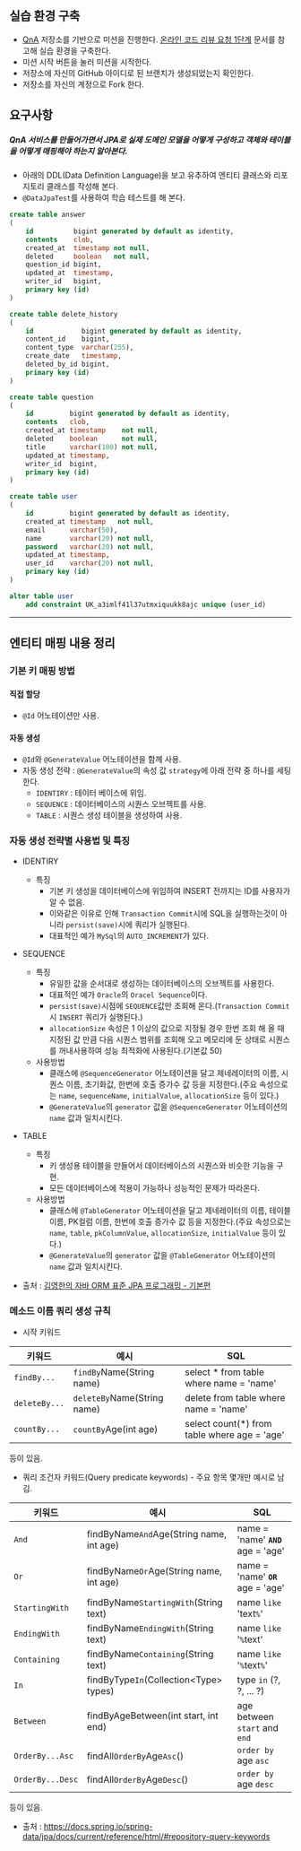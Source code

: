 ## 실습 환경 구축
* [QnA](https://github.com/next-step/jwp-qna) 저장소를 기반으로 미션을 진행한다. [온라인 코드 리뷰 요청 1단계](https://github.com/next-step/nextstep-docs/blob/master/codereview/review-step1.md) 문서를 참고해 실습 환경을 구축한다.
* 미션 시작 버튼을 눌러 미션을 시작한다.
* 저장소에 자신의 GitHub 아이디로 된 브랜치가 생성되었는지 확인한다.
* 저장소를 자신의 계정으로 Fork 한다.

## 요구사항
##### QnA 서비스를 만들어가면서 JPA로 실제 도메인 모델을 어떻게 구성하고 객체와 테이블을 어떻게 매핑해야 하는지 알아본다.

* 아래의 DDL(Data Definition Language)을 보고 유추하여 엔티티 클래스와 리포지토리 클래스를 작성해 본다.
* ```@DataJpaTest```를 사용하여 학습 테스트를 해 본다.

```sql
create table answer
(
    id          bigint generated by default as identity,
    contents    clob,
    created_at  timestamp not null,
    deleted     boolean   not null,
    question_id bigint,
    updated_at  timestamp,
    writer_id   bigint,
    primary key (id)
)
```
```sql
create table delete_history
(
    id            bigint generated by default as identity,
    content_id    bigint,
    content_type  varchar(255),
    create_date   timestamp,
    deleted_by_id bigint,
    primary key (id)
)
```
```sql
create table question
(
    id         bigint generated by default as identity,
    contents   clob,
    created_at timestamp    not null,
    deleted    boolean      not null,
    title      varchar(100) not null,
    updated_at timestamp,
    writer_id  bigint,
    primary key (id)
)
```
```sql
create table user
(
    id         bigint generated by default as identity,
    created_at timestamp   not null,
    email      varchar(50),
    name       varchar(20) not null,
    password   varchar(20) not null,
    updated_at timestamp,
    user_id    varchar(20) not null,
    primary key (id)
)

alter table user
    add constraint UK_a3imlf41l37utmxiquukk8ajc unique (user_id)
```

***

## 엔티티 매핑 내용 정리
### 기본 키 매핑 방법 
#### 직접 할당
* `@Id` 어노테이션만 사용.

#### 자동 생성
* `@Id`와 `@GenerateValue` 어노테이션을 함께 사용.
* 자동 생성 전략 : `@GenerateValue`의 속성 값 `strategy`에 아래 전략 중 하나를 세팅한다.
    - `IDENTIRY` : 테이터 베이스에 위임.
    - `SEQUENCE` : 데이터베이스의 시퀀스 오브젝트를 사용. 
    - `TABLE` : 시퀀스 생성 테이블을 생성하여 사용.

### 자동 생성 전략별 사용법 및 특징
* IDENTIRY
    - 특징 
        + 기본 키 생성을 데이터베이스에 위임하여 INSERT 전까지는 ID를 사용자가 알 수 없음.
        + 이와같은 이유로 인해 `Transaction Commit`시에 SQL을 실행하는것이 아니라 `persist(save)`시에 쿼리가 실행된다.
        + 대표적인 예가 `MySql`의 `AUTO_INCREMENT`가 있다.

* SEQUENCE
    - 특징
        + 유일한 값을 순서대로 생성하는 데이터베이스의 오브젝트를 사용한다.
        + 대표적인 예가 `Oracle`의 `Oracel Sequence`이다.
        + `persist(save)`시점에 `SEQUENCE`값만 조회해 온다.(`Transaction Commit` 시 `INSERT` 쿼리가 실행된다.)
        + `allocationSize` 속성은 1 이상의 값으로 지정될 경우 한번 조회 해 올 때 지정된 값 만큼 다음 시퀀스 범위를 조회해 오고 메모리에 둔 상태로 시퀀스를 꺼내사용하여 성능 최적화에 사용된다.(기본값 50)
    - 사용방법
        + 클래스에 `@SequenceGenerator` 어노테이션을 달고 제네레이터의 이름, 시퀀스 이름, 초기화값, 한번에 호출 증가수 값 등을 지정한다.(주요 속성으로는 `name`, `sequenceName`, `initialValue`, `allocationSize` 등이 있다.)
        + `@GenerateValue`의 `generator` 값을 `@SequenceGenerator` 어노테이션의 `name` 값과 일치시킨다.

* TABLE
    - 특징
        + 키 생성용 테이블을 만들어서 데이터베이스의 시퀀스와 비슷한 기능을 구현.
        + 모든 데이터베이스에 적용이 가능하나 성능적인 문제가 따라온다.
    - 사용방법
        + 클래스에 `@TableGenerator` 어노테이션을 달고 제네레이터의 이름, 테이블 이름, PK컬럼 이름, 한번에 호출 증가수 값 등을 지정한다.(주요 속성으로는 `name`, `table`, `pkColumnValue`, `allocationSize`, `initialValue` 등이 있다.)
        + `@GenerateValue`의 `generator` 값을 `@TableGenerator` 어노테이션의 `name` 값과 일치시킨다.

- 출처 : [김영한의 자바 ORM 표준 JPA 프로그래밍 - 기본편](https://www.inflearn.com/course/ORM-JPA-Basic/dashboard)


### 메소드 이름 쿼리 생성 규칙
- 시작 키워드

키워드 | 예시 | SQL
---|---|---
`findBy...` | `findBy`Name(String name) | select * from table where name = 'name'
`deleteBy...` | `deleteBy`Name(String name) | delete from table where name = 'name'
`countBy...` | `countBy`Age(int age) | select count(*) from table where age = 'age'

등이 있음.

- 쿼리 조건자 키워드(Query predicate keywords) - 주요 항목 몇개만 예시로 남김.
        
키워드 | 예시 | SQL
---|---|---
`And` | findByName`And`Age(String name, int age) | name = 'name' **`AND`** age = 'age'
`Or` | findByName`Or`Age(String name, int age) | name = 'name' **`OR`** age = 'age' 
`StartingWith` | findByName`StartingWith`(String text) | name `like` 'text`%`' 
`EndingWith`   | findByName`EndingWith`(String text) | name `like` '`%`text'
`Containing`   | findByName`Containing`(String text) | name `like` '`%`text`%`'
`In` | findByType`In`(Collection\<Type\> types) | type `in` (?, ?, ... ?) 
`Between` | findByAgeBetween(int start, int end) | age between `start` and `end`
`OrderBy...Asc` | findAll`OrderBy`Age`Asc`() | `order by` age `asc`
`OrderBy...Desc` | findAll`OrderBy`Age`Desc`() | `order by` age `desc`

등이 있음.

- 출처 : https://docs.spring.io/spring-data/jpa/docs/current/reference/html/#repository-query-keywords
